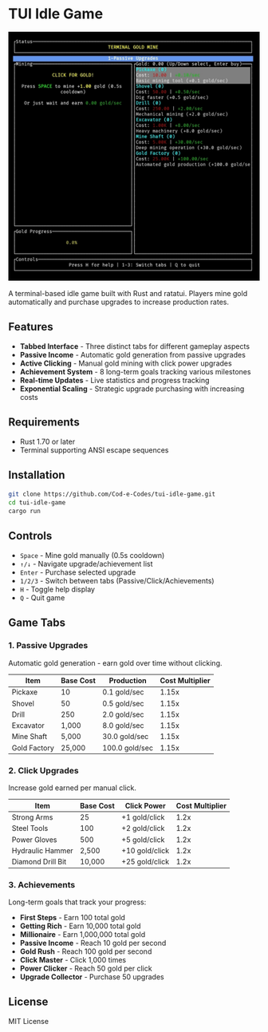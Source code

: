 # TUI Idle Game

<img src="tui-idle-game.jpg" alt="TUI Idle Game Screenshot" width="600">

A terminal-based idle game built with Rust and ratatui. Players mine gold automatically and purchase upgrades to increase production rates.

## Features

* **Tabbed Interface** - Three distinct tabs for different gameplay aspects
* **Passive Income** - Automatic gold generation from passive upgrades
* **Active Clicking** - Manual gold mining with click power upgrades
* **Achievement System** - 8 long-term goals tracking various milestones
* **Real-time Updates** - Live statistics and progress tracking
* **Exponential Scaling** - Strategic upgrade purchasing with increasing costs

## Requirements

* Rust 1.70 or later
* Terminal supporting ANSI escape sequences

## Installation

```bash
git clone https://github.com/Cod-e-Codes/tui-idle-game.git
cd tui-idle-game
cargo run
```

## Controls

* `Space` - Mine gold manually (0.5s cooldown)
* `↑/↓` - Navigate upgrade/achievement list
* `Enter` - Purchase selected upgrade
* `1/2/3` - Switch between tabs (Passive/Click/Achievements)
* `H` - Toggle help display
* `Q` - Quit game

## Game Tabs

### 1. Passive Upgrades
Automatic gold generation - earn gold over time without clicking.

| Item | Base Cost | Production | Cost Multiplier |
|------|-----------|------------|-----------------|
| Pickaxe | 10 | 0.1 gold/sec | 1.15x |
| Shovel | 50 | 0.5 gold/sec | 1.15x |
| Drill | 250 | 2.0 gold/sec | 1.15x |
| Excavator | 1,000 | 8.0 gold/sec | 1.15x |
| Mine Shaft | 5,000 | 30.0 gold/sec | 1.15x |
| Gold Factory | 25,000 | 100.0 gold/sec | 1.15x |

### 2. Click Upgrades
Increase gold earned per manual click.

| Item | Base Cost | Click Power | Cost Multiplier |
|------|-----------|-------------|-----------------|
| Strong Arms | 25 | +1 gold/click | 1.2x |
| Steel Tools | 100 | +2 gold/click | 1.2x |
| Power Gloves | 500 | +5 gold/click | 1.2x |
| Hydraulic Hammer | 2,500 | +10 gold/click | 1.2x |
| Diamond Drill Bit | 10,000 | +25 gold/click | 1.2x |

### 3. Achievements
Long-term goals that track your progress:
* **First Steps** - Earn 100 total gold
* **Getting Rich** - Earn 10,000 total gold
* **Millionaire** - Earn 1,000,000 total gold
* **Passive Income** - Reach 10 gold per second
* **Gold Rush** - Reach 100 gold per second
* **Click Master** - Click 1,000 times
* **Power Clicker** - Reach 50 gold per click
* **Upgrade Collector** - Purchase 50 upgrades

## License

MIT License
